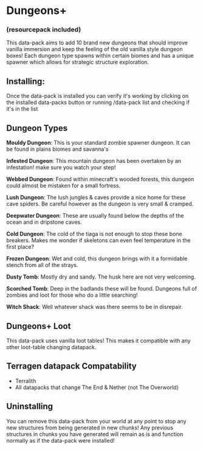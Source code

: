 # Dungeons+
### (resourcepack included)

This data-pack aims to add 10 brand new dungeons that should improve vanilla immersion and keep the feeling of the old vanilla style dungeon boxes! Each dungeon type spawns within certain biomes and has a unique spawner which allows for strategic structure exploration.

## Installing:
Once the data-pack is installed you can verify it's working by clicking on the installed data-packs button or running /data-pack list and checking if it's in the list

## Dungeon Types

**Mouldy Dungeon**: This is your standard zombie spawner dungeon. It can be found in plains biomes and savanna's

**Infested Dungeon**: This mountain dungeon has been overtaken by an infestation! make sure you watch your step!

**Webbed Dungeon**: Found within minecraft's wooded forests, this dungeon could almost be mistaken for a small fortress.

**Lush Dungeon**: The lush jungles & caves provide a nice home for these cave spiders. Be careful however as the dungeon is very small & cramped.

**Deepwater Dungeon**: These are usually found below the depths of the ocean and in dripstone caves.

**Cold Dungeon**: The cold of the tiaga is not enough to stop these bone breakers. Makes me wonder if skeletons can even feel temperature in the first place?

**Frozen Dungeon**: Wet and cold, this dungeon brings with it a formidable stench from all of the strays.

**Dusty Tomb**: Mostly dry and sandy. The husk here are not very welcoming.

**Scorched Tomb**: Deep in the badlands these will be found. Dungeons full of zombies and loot for those who do a little searching!

**Witch Shack**: Well whatever shack was there seems to be in disrepair.


## Dungeons+ Loot
This data-pack uses vanilla loot tables! This makes it compatible with any other loot-table changing datapack.

## Terragen datapack Compatability
- Terralith
- All datapacks that change The End & Nether (not The Overworld)

## Uninstalling
You can remove this data-pack from your world at any point to stop any new structures from being generated in new chunks!
Any previous structures in chunks you have generated will remain as is and function normally as if the data-pack were installed!
